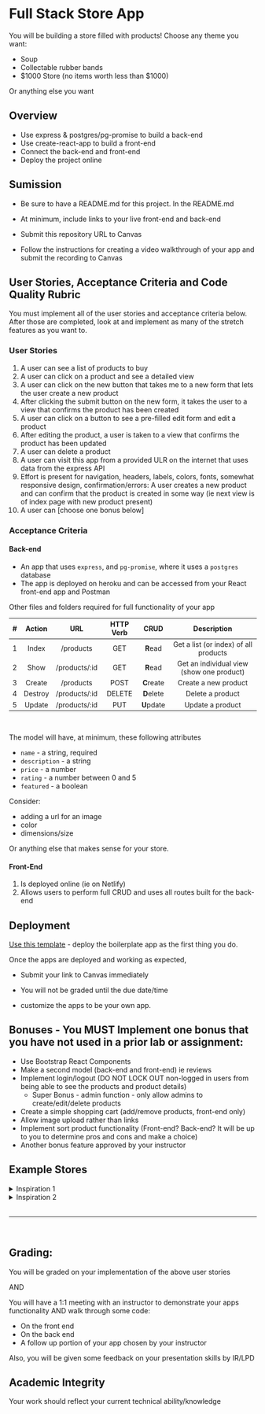 # Full Stack Store App

You will be building a store filled with products! Choose any theme you want:

- Soup
- Collectable rubber bands
- $1000 Store (no items worth less than $1000)

Or anything else you want

## Overview

- Use express & postgres/pg-promise to build a back-end
- Use create-react-app to build a front-end
- Connect the back-end and front-end
- Deploy the project online

## Sumission

- Be sure to have a README.md for this project. In the README.md
 - At minimum, include links to your live front-end and back-end
- Submit this repository URL to Canvas


- Follow the instructions for creating a video walkthrough of your app and submit the recording to Canvas

## User Stories, Acceptance Criteria and Code Quality Rubric

You must implement all of the user stories and acceptance criteria below. After those are completed, look at and implement as many of the stretch features as you want to.

### User Stories

1. A user can see a list of products to buy
1. A user can click on a product and see a detailed view
1. A user can click on the new button that takes me to a new form that lets the user create a new product
1. After clicking the submit button on the new form, it takes the user to a view that confirms the product has been created
1. A user can click on a button to see a pre-filled edit form and edit a product
1. After editing the product, a user is taken to a view that confirms the product has been updated
1. A user can delete a product
1. A user can visit this app from a provided ULR on the internet that uses data from the express API
1. Effort is present for navigation, headers, labels, colors, fonts, somewhat responsive design, confirmation/errors: A user creates a new product and can confirm that the product is created in some way (ie next view is of index page with new product present)
1. A user can [choose one bonus below]

### Acceptance Criteria

#### Back-end

- An app that uses `express`, and `pg-promise`, where it uses a `postgres` database
- The app is deployed on heroku and can be accessed from your React front-end app and Postman

Other files and folders required for full functionality of your app

|  #  | Action  |      URL      | HTTP Verb |    CRUD    |                Description                |
| :-: | :-----: | :-----------: | :-------: | :--------: | :---------------------------------------: |
|  1  |  Index  |   /products   |    GET    |  **R**ead  |   Get a list (or index) of all products   |
|  2  |  Show   | /products/:id |    GET    |  **R**ead  | Get an individual view (show one product) |
|  3  | Create  |   /products   |   POST    | **C**reate |           Create a new product            |
|  4  | Destroy | /products/:id |  DELETE   | **D**elete |             Delete a product              |
|  5  | Update  | /products/:id |    PUT    | **U**pdate |             Update a product              |

<br />

The model will have, at minimum, these following attributes

- `name` - a string, required
- `description` - a string
- `price` - a number
- `rating` - a number between 0 and 5
- `featured` - a boolean

Consider:

- adding a url for an image
- color
- dimensions/size

Or anything else that makes sense for your store.

#### Front-End

1. Is deployed online (ie on Netlify)
1. Allows users to perform full CRUD and uses all routes built for the back-end

## Deployment

[Use this template](https://github.com/joinpursuit/pern-final-project-template) - deploy the boilerplate app as the first thing you do.

Once the apps are deployed and working as expected,

- Submit your link to Canvas immediately
- You will not be graded until the due date/time

- customize the apps to be your own app.

## Bonuses - You MUST Implement one bonus that you have not used in a prior lab or assignment:

- Use Bootstrap React Components
- Make a second model (back-end and front-end) ie reviews
- Implement login/logout (DO NOT LOCK OUT non-logged in users from being able to see the products and product details)
  - Super Bonus - admin function - only allow admins to create/edit/delete products
- Create a simple shopping cart (add/remove products, front-end only)
- Allow image upload rather than links
- Implement sort product functionality (Front-end? Back-end? It will be up to you to determine pros and cons and make a choice)
- Another bonus feature approved by your instructor

## Example Stores

<details><summary>Inspiration 1</summary>

![](./assets/flow-hack.png)

</details>

<details><summary>Inspiration 2</summary>

![](./assets/neoboutique.png)

</details>

<br />
<hr />
<br />

## Grading:

You will be graded on your implementation of the above user stories

AND

You will have a 1:1 meeting with an instructor to demonstrate your apps functionality AND walk through some code:

- On the front end
- On the back end
- A follow up portion of your app chosen by your instructor

Also, you will be given some feedback on your presentation skills by IR/LPD

## Academic Integrity

Your work should reflect your current technical ability/knowledge
